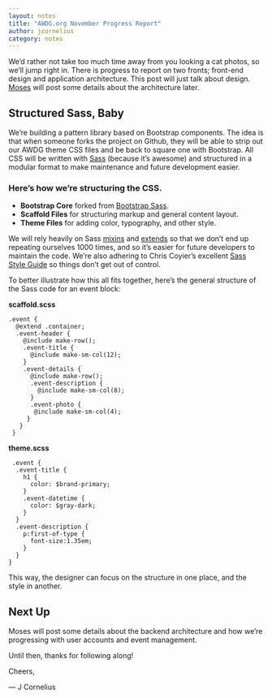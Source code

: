 ```yaml
---
layout: notes
title: "AWDG.org November Progress Report"
author: jcornelius
category: notes
---
```

We&rsquo;d rather not take too much time away from you looking a cat photos, so we&rsquo;ll jump right in. There is progress to report on two fronts; front-end design and application architecture. This post will just talk about design. [Moses](https://twitter.com/mospired) will post some details about the architecture later.

## Structured Sass, Baby
We&rsquo;re building a pattern library based on Bootstrap components. The idea is that when someone forks the project on Github, they will be able to strip out our AWDG theme CSS files and be back to square one with Bootstrap. All CSS will be written with [Sass](http://sass-lang.com/) (because it&rsquo;s awesome) and structured in a modular format to make maintenance and future development easier.

### Here&rsquo;s how we&rsquo;re structuring the CSS.

- **Bootstrap Core** forked from [Bootstrap Sass](https://github.com/twbs/bootstrap-sass).
- **Scaffold Files** for structuring markup and general content layout.
- **Theme Files** for adding color, typography, and other style.

We will rely heavily on Sass [mixins](http://sass-lang.com/documentation/file.SASS_REFERENCE.html#mixins) and [extends](http://sass-lang.com/documentation/file.SASS_REFERENCE.html#extend) so that we don&rsquo;t end up repeating ourselves 1000 times, and so it&rsquo;s easier for future developers to maintain the code. We&rsquo;re also adhering to Chris Coyier&rsquo;s excellent [Sass Style Guide](http://css-tricks.com/sass-style-guide/) so things don&rsquo;t get out of control.

To better illustrate how this all fits together, here&rsquo;s the general structure of the Sass code for an event block:

**scaffold.scss**

    .event {
      @extend .container;
      .event-header {
        @include make-row();
        .event-title {
          @include make-sm-col(12);
        }
        .event-details {
          @include make-row();
          .event-description {
            @include make-sm-col(8);
          }
          .event-photo {
           @include make-sm-col(4);
         }
       }
     }


**theme.scss**

     .event {
      .event-title {
        h1 {
          color: $brand-primary;
        }
        .event-datetime {
          color: $gray-dark;
        }
      }
      .event-description {
        p:first-of-type {
          font-size:1.35em;
        }
      }
    }

This way, the designer can focus on the structure in one place, and the style in another.

## Next Up
Moses will post some details about the backend architecture and how we&rsquo;re progressing with user accounts and event management.

Until then, thanks for following along!

Cheers,

&mdash; J Cornelius